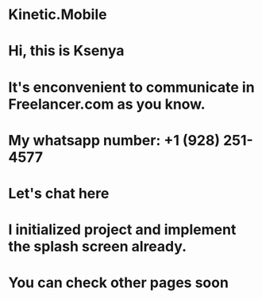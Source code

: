 # Kinetic.Mobile
# Hi, this is Ksenya
# It's enconvenient to communicate in Freelancer.com as you know.
# My whatsapp number: +1 (928) 251-4577
# Let's chat here
# I initialized project and implement the splash screen already.
# You can check other pages soon

